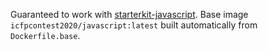 Guaranteed to work with [starterkit-javascript](https://github.com/icfpcontest2020/starterkit-javascript).
Base image `icfpcontest2020/javascript:latest` built automatically from `Dockerfile.base`.
